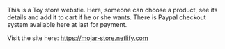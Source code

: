 <p>
This is a Toy store webstie. Here, someone can choose a product, see its details and add it to cart if he or she wants. There is Paypal checkout system available here at last for payment.
</p>

Visit the site here: <link>https://mojar-store.netlify.com</link>
